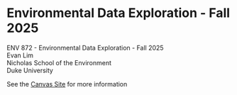 # Environmental Data Exploration - Fall 2025
ENV 872 - Environmental Data Exploration - Fall 2025  
Evan Lim  
Nicholas School of the Environment  
Duke University  

See the [Canvas Site](https://canvas.duke.edu/courses/62351) for more information
